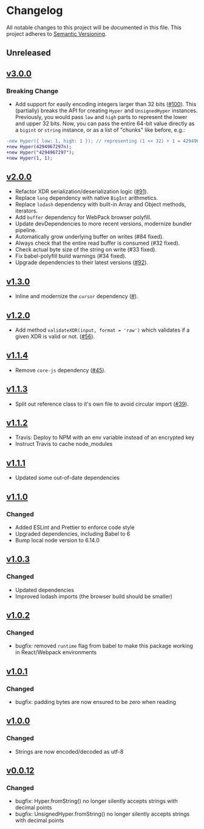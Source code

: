 # Changelog

All notable changes to this project will be documented in this file. This
project adheres to [Semantic Versioning](http://semver.org/).


## Unreleased


## [v3.0.0](https://github.com/stellar/js-xdr/compare/v2.0.0...v3.0.0)

### Breaking Change
- Add support for easily encoding integers larger than 32 bits ([#100](https://github.com/stellar/js-xdr/pull/100)). This (partially) breaks the API for creating `Hyper` and `UnsignedHyper` instances. Previously, you would pass `low` and `high` parts to represent the lower and upper 32 bits. Now, you can pass the entire 64-bit value directly as a `bigint` or `string` instance, or as a list of "chunks" like before, e.g.:

```diff
-new Hyper({ low: 1, high: 1 }); // representing (1 << 32) + 1 = 4294967297n
+new Hyper(4294967297n);
+new Hyper("4294967297");
+new Hyper(1, 1);
```


## [v2.0.0](https://github.com/stellar/js-xdr/compare/v1.3.0...v2.0.0)

- Refactor XDR serialization/deserialization logic ([#91](https://github.com/stellar/js-xdr/pull/91)).
- Replace `long` dependency with native `BigInt` arithmetics.
- Replace `lodash` dependency with built-in Array and Object methods, iterators.
- Add `buffer` dependency for WebPack browser polyfill.
- Update devDependencies to more recent versions, modernize bundler pipeline.
- Automatically grow underlying buffer on writes (#84 fixed).
- Always check that the entire read buffer is consumed (#32 fixed).
- Check actual byte size of the string on write (#33 fixed).
- Fix babel-polyfill build warnings (#34 fixed).
- Upgrade dependencies to their latest versions ([#92](https://github.com/stellar/js-xdr/pull/92)).

## [v1.3.0](https://github.com/stellar/js-xdr/compare/v1.2.0...v1.3.0)

- Inline and modernize the `cursor` dependency ([#](https://github.com/stellar/js-xdr/pull/63)).

## [v1.2.0](https://github.com/stellar/js-xdr/compare/v1.1.4...v1.2.0)

- Add method `validateXDR(input, format = 'raw')` which validates if a given XDR is valid or  not. ([#56](https://github.com/stellar/js-xdr/pull/56)).

## [v1.1.4](https://github.com/stellar/js-xdr/compare/v1.1.3...v1.1.4)

- Remove `core-js` dependency ([#45](https://github.com/stellar/js-xdr/pull/45)).

## [v1.1.3](https://github.com/stellar/js-xdr/compare/v1.1.2...v1.1.3)

- Split out reference class to it's own file to avoid circular import  ([#39](https://github.com/stellar/js-xdr/pull/39)).

## [v1.1.2](https://github.com/stellar/js-xdr/compare/v1.1.1...v1.1.2)

- Travis: Deploy to NPM with an env variable instead of an encrypted key
- Instruct Travis to cache node_modules

## [v1.1.1](https://github.com/stellar/js-xdr/compare/v1.1.0...v1.1.1)

- Updated some out-of-date dependencies

## [v1.1.0](https://github.com/stellar/js-xdr/compare/v1.0.3...v1.1.0)

### Changed

- Added ESLint and Prettier to enforce code style
- Upgraded dependencies, including Babel to 6
- Bump local node version to 6.14.0

## [v1.0.3](https://github.com/stellar/js-xdr/compare/v1.0.2...v1.0.3)

### Changed

- Updated dependencies
- Improved lodash imports (the browser build should be smaller)

## [v1.0.2](https://github.com/stellar/js-xdr/compare/v1.0.1...v1.0.2)

### Changed

- bugfix: removed `runtime` flag from babel to make this package working in
  React/Webpack environments

## [v1.0.1](https://github.com/stellar/js-xdr/compare/v1.0.0...v1.0.1)

### Changed

- bugfix: padding bytes are now ensured to be zero when reading

## [v1.0.0](https://github.com/stellar/js-xdr/compare/v0.0.12...v1.0.0)

### Changed

- Strings are now encoded/decoded as utf-8

## [v0.0.12](https://github.com/stellar/js-xdr/compare/v0.0.11...v0.0.12)

### Changed

- bugfix: Hyper.fromString() no longer silently accepts strings with decimal
  points
- bugfix: UnsignedHyper.fromString() no longer silently accepts strings with
  decimal points
